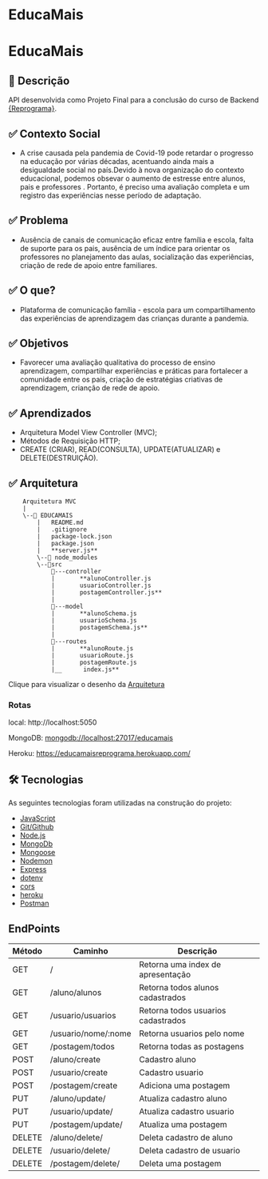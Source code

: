 # EducaMais

# EducaMais
## 🚀 Descrição
API desenvolvida como Projeto Final para a conclusão do curso de Backend [{Reprograma}](https://reprograma.com.br/).


## ✅ Contexto Social 
- A crise causada pela pandemia de Covid-19 pode retardar o progresso na educação por várias décadas, acentuando ainda mais a desigualdade social no país.Devido à nova organização do contexto educacional, podemos obsevar o aumento de estresse entre alunos, pais e professores . Portanto, é preciso uma avaliação completa e um registro das experiências nesse período de adaptação.

## ✅ Problema
- Ausência de canais de comunicação eficaz entre família e escola, falta de suporte para os pais, ausência de um índice para orientar os professores no planejamento das aulas, socialização das experiências, criação de rede de apoio entre familiares. 

## ✅ O que? 
- Plataforma de comunicação família - escola para um compartilhamento das experiências de aprendizagem das crianças durante a pandemia. 

## ✅ Objetivos
- Favorecer uma avaliação qualitativa do processo de ensino aprendizagem, compartilhar experiências e práticas para fortalecer a comunidade entre os pais, criação de estratégias criativas de aprendizagem, crianção de rede de apoio.

## ✅ Aprendizados
 - Arquitetura Model View Controller (MVC);
 - Métodos de Requisição HTTP;
 - CREATE (CRIAR), READ(CONSULTA), UPDATE(ATUALIZAR) e DELETE(DESTRUIÇÃO). 

## ✅ Arquitetura

        Arquitetura MVC
        |
        \--📂 EDUCAMAIS
            |   README.md  
            |   .gitignore
            |   package-lock.json
            |   package.json
            |   **server.js**
            \--📂 node_modules
            \--📂src
                📂---controller
                |       **alunoController.js
                |       usuarioController.js
                |       postagemController.js**
                |
                📂---model
                |       **alunoSchema.js
                |       usuarioSchema.js
                |       postagemSchema.js**    
                |
                📂---routes
                |       **alunoRoute.js
                |       usuarioRoute.js
                |       postagemRoute.js
                |__      index.js**


Clique para visualizar o desenho da [Arquitetura](https://drive.google.com/file/d/1oNqtGjmwjHbi5-6zhF_dYm1JqttO6F6E/view?usp=sharing)

###  Rotas

local: http://localhost:5050

MongoDB: [mongodb://localhost:27017/educamais]()

Heroku: https://educamaisreprograma.herokuapp.com/

## 🛠 Tecnologias

As seguintes tecnologias foram utilizadas na construção do projeto:

- [JavaScript](https://www.javascript.com/)
- [Git/Github](https://github.com/)
- [Node.js](https://nodejs.org/en/)
- [MongoDb](https://www.mongodb.com/)
- [Mongoose](https://mongoosejs.com/)
- [Nodemon](https://nodemon.io/)
- [Express](https://expressjs.com/pt-br/)
- [dotenv](https://www.npmjs.com/package/dotenv)
- [cors](https://www.npmjs.com/package/cors)
- [heroku](https://dashboard.heroku.com/apps)
- [Postman](https://www.postman.com/)




## EndPoints

Método  |  Caminho               |  Descrição                             | 
--------|------------------------|----------------------------------------|
GET     |      /                 |  Retorna uma index de apresentação     |
GET     | /aluno/alunos          |  Retorna todos alunos cadastrados      |
GET     | /usuario/usuarios      |  Retorna todos usuarios cadastrados    |
GET     | /usuario/nome/:nome    |  Retorna usuarios pelo nome            |
GET     | /postagem/todos        |  Retorna todas as postagens            |
POST    | /aluno/create          |  Cadastro aluno                        |
POST    | /usuario/create        |  Cadastro usuario                      |
POST    | /postagem/create       |  Adiciona uma postagem                 |
PUT     | /aluno/update/         |  Atualiza cadastro aluno               |
PUT     | /usuario/update/       |  Atualiza cadastro usuario             |
PUT     | /postagem/update/      |  Atualiza uma postagem                 |
DELETE  | /aluno/delete/         |  Deleta cadastro de aluno              |
DELETE  | /usuario/delete/       |  Deleta cadastro de usuario            |
DELETE  | /postagem/delete/      |  Deleta uma postagem                   |